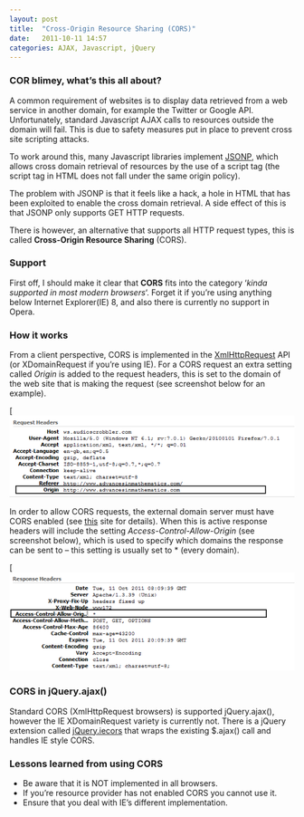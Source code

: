 ```yaml
---
layout: post
title:  "Cross-Origin Resource Sharing (CORS)"
date:   2011-10-11 14:57
categories: AJAX, Javascript, jQuery
---
```

### COR blimey, what’s this all about?

A common requirement of websites is to display data retrieved from a web service in another domain, for example the Twitter or Google API.  Unfortunately, standard Javascript AJAX calls to resources outside the domain will fail.  This is due to safety measures put in place to prevent cross site scripting attacks.  

To work around this, many Javascript libraries implement [JSONP](http://en.wikipedia.org/wiki/JSONP), which allows cross domain retrieval of resources by the use of a script tag (the script tag in HTML does not fall under the same origin policy).  

The problem with JSONP is that it feels like a hack, a hole in HTML that has been exploited to enable the cross domain retrieval.  A side effect of this is that JSONP only supports GET HTTP requests.

There is however, an alternative that supports all HTTP request types, this is called **Cross-Origin Resource Sharing** (CORS).

### Support

First off, I should make it clear that **CORS** fits into the category ‘_kinda supported in most modern browsers_‘. Forget it if you’re using anything below Internet Explorer(IE) 8, and also there is currently no support in Opera.

### How it works

From a client perspective, CORS is implemented in the [XmlHttpRequest](http://en.wikipedia.org/wiki/XMLHttpRequest) API (or XDomainRequest if you’re using IE).  For a CORS request an extra setting called _Origin_ is added to the request headers, this is set to the domain of the web site that is making the request (see screenshot below for an example).

[![](/images/request.png)

In order to allow CORS requests, the external domain server must have CORS enabled (see [this](http://www.w3.org/wiki/CORS_Enabled) site for details).  When this is active response headers will include the setting  _Access-Control-Allow-Origin_ (see screenshot below), which is used to specify which domains the response can be sent to – this setting is usually set to * (every domain).

[![](/images/response.png)

### CORS in jQuery.ajax()

Standard CORS (XmlHttpRequest browsers) is supported jQuery.ajax(), however the IE XDomainRequest variety is currently not.  There is a jQuery extension called [jQuery.iecors](https://github.com/dkastner/jquery.iecors) that wraps the existing $.ajax() call and handles IE style CORS.

### Lessons learned from using CORS

*   Be aware that it is NOT implemented in all browsers.
*   If you’re resource provider has not enabled CORS you cannot use it.
*   Ensure that you deal with IE’s different implementation.